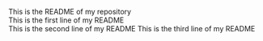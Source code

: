 This is the README of my repository </br>
This is the first line of my README </br>
This is the second line of my README
This is the third line of my README

